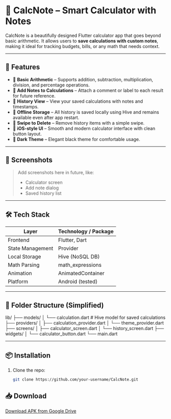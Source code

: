 # 📱 CalcNote – Smart Calculator with Notes

CalcNote is a beautifully designed Flutter calculator app that goes beyond basic arithmetic. It allows users to **save calculations with custom notes**, making it ideal for tracking budgets, bills, or any math that needs context.

---

## 🚀 Features

- 🧮 **Basic Arithmetic** – Supports addition, subtraction, multiplication, division, and percentage operations.
- 📝 **Add Notes to Calculations** – Attach a comment or label to each result for future reference.
- 📜 **History View** – View your saved calculations with notes and timestamps.
- 💾 **Offline Storage** – All history is saved locally using Hive and remains available even after app restart.
- 🧼 **Swipe to Delete** – Remove history items with a simple swipe.
- 🎨 **iOS-style UI** – Smooth and modern calculator interface with clean button layout.
- 🌙 **Dark Theme** – Elegant black theme for comfortable usage.

---

## 📸 Screenshots

> Add screenshots here in future, like:
> - Calculator screen
> - Add note dialog
> - Saved history list

---

## 🛠️ Tech Stack

| Layer             | Technology / Package        |
|------------------|-----------------------------|
| Frontend         | Flutter, Dart               |
| State Management | Provider                    |
| Local Storage    | Hive (NoSQL DB)             |
| Math Parsing     | math_expressions            |
| Animation        | AnimatedContainer           |
| Platform         | Android (tested)            |

---

## 📂 Folder Structure (Simplified)

lib/
├── models/
│ └── calculation.dart # Hive model for saved calculations
├── providers/
│ ├── calculation_provider.dart
│ └── theme_provider.dart
├── screens/
│ ├── calculator_screen.dart
│ └── history_screen.dart
├── widgets/
│ └── calculator_button.dart
└── main.dart

---

## 📦 Installation

1. Clone the repo:
   ```bash
   git clone https://github.com/your-username/CalcNote.git

## 📥 Download

[Download APK from Google Drive](https://drive.google.com/your-sharable-link)



